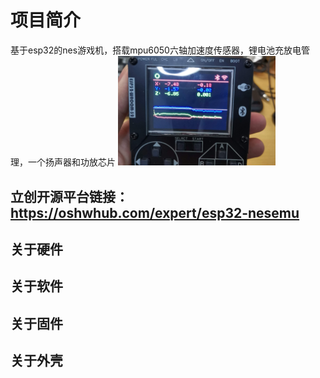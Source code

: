 # 项目简介
基于esp32的nes游戏机，搭载mpu6050六轴加速度传感器，锂电池充放电管理，一个扬声器和功放芯片
<img src=picture/b4WdAGLRhJRCBX920GnRzPvmZdyYzCkslnxCK8W9.jpeg width=50% />
## 立创开源平台链接：https://oshwhub.com/expert/esp32-nesemu
## 关于硬件
## 关于软件
## 关于固件
## 关于外壳
